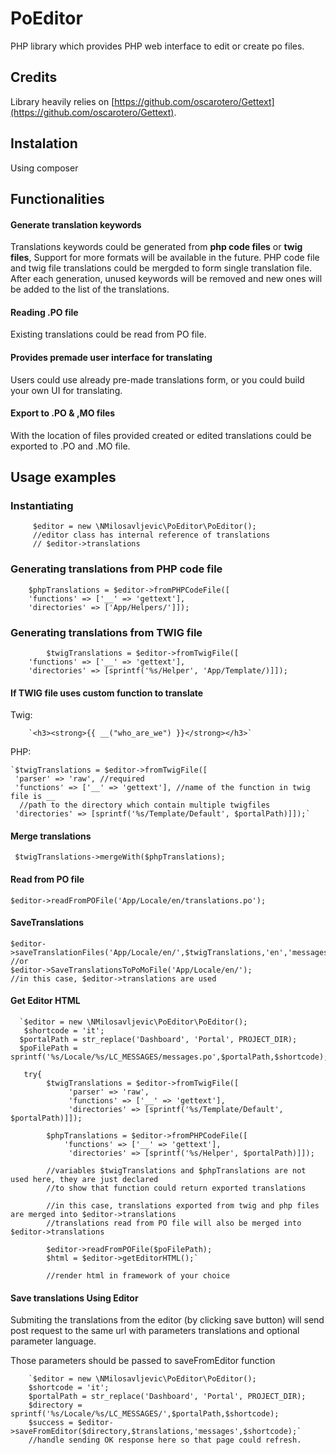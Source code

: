 # PoEditor
PHP library which provides PHP web interface to edit or create po files.

## Credits
Library heavily relies on [https://github.com/oscarotero/Gettext](https://github.com/oscarotero/Gettext).

## Instalation
Using composer

## Functionalities
#### Generate translation keywords
Translations keywords could be generated from **php code files** or **twig files**, Support for more formats will be available in the future. 
PHP code file and twig file translations could be mergded to form single translation file.
After each generation, unused keywords will be removed and new ones will be added to the list of the translations.
#### Reading .PO file
Existing translations could be read from PO file.
#### Provides premade user interface for translating
Users could use already pre-made translations form, or you could build your own UI for translating.
#### Export to .PO & ,MO files
With the location of files provided created or edited translations could be exported to .PO and .MO file.
 
## Usage examples

### Instantiating
		 $editor = new \NMilosavljevic\PoEditor\PoEditor();
		 //editor class has internal reference of translations
		 // $editor->translations
### Generating translations from PHP code file
		$phpTranslations = $editor->fromPHPCodeFile([
		'functions' => ['__' => 'gettext'],
		'directories' => ['App/Helpers/']]);
### Generating translations from TWIG  file
			$twigTranslations = $editor->fromTwigFile([
		'functions' => ['__' => 'gettext'],
		'directories' => [sprintf('%s/Helper', 'App/Template/)]]);
#### If TWIG file uses custom function to translate
Twig:

		`<h3><strong>{{ __("who_are_we") }}</strong></h3>`
PHP:

    `$twigTranslations = $editor->fromTwigFile([
     'parser' => 'raw', //required
     'functions' => ['__' => 'gettext'], //name of the function in twig file is __
      //path to the directory which contain multiple twigfiles
     'directories' => [sprintf('%s/Template/Default', $portalPath)]]);`

#### Merge translations
     $twigTranslations->mergeWith($phpTranslations);
#### Read from PO file
    $editor->readFromPOFile('App/Locale/en/translations.po');
#### SaveTranslations
    $editor->saveTranslationFiles('App/Locale/en/',$twigTranslations,'en','messages');
    //or
    $editor->SaveTranslationsToPoMoFile('App/Locale/en/');
    //in this case, $editor->translations are used
#### Get Editor HTML
      `$editor = new \NMilosavljevic\PoEditor\PoEditor();
       $shortcode = 'it';
      $portalPath = str_replace('Dashboard', 'Portal', PROJECT_DIR);
      $poFilePath = sprintf('%s/Locale/%s/LC_MESSAGES/messages.po',$portalPath,$shortcode);
       
       try{
            $twigTranslations = $editor->fromTwigFile([
                 'parser' => 'raw',
                 'functions' => ['__' => 'gettext'],
                 'directories' => [sprintf('%s/Template/Default', $portalPath)]]);
       
            $phpTranslations = $editor->fromPHPCodeFile([
                'functions' => ['__' => 'gettext'],
                 'directories' => [sprintf('%s/Helper', $portalPath)]]);
            
            //variables $twigTranslations and $phpTranslations are not used here, they are just declared
            //to show that function could return exported translations
            
            //in this case, translations exported from twig and php files are merged into $editor->translations
            //translations read from PO file will also be merged into $editor->translations
            
            $editor->readFromPOFile($poFilePath);
            $html = $editor->getEditorHTML();`
            
            //render html in framework of your choice       
####  Save translations Using Editor
Submiting the translations from the editor (by clicking save button) will send post request
to the same url with parameters translations and optional parameter language.

Those parameters should be passed to saveFromEditor function

        `$editor = new \NMilosavljevic\PoEditor\PoEditor();
        $shortcode = 'it';
        $portalPath = str_replace('Dashboard', 'Portal', PROJECT_DIR);
        $directory = sprintf('%s/Locale/%s/LC_MESSAGES/',$portalPath,$shortcode);
        $success = $editor->saveFromEditor($directory,$translations,'messages',$shortcode);`
        //handle sending OK response here so that page could refresh.


